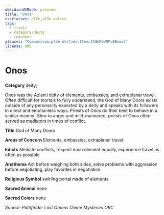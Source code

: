 ```yaml
---
obsidianUIMode: preview
title: "Onos"
cssclasses: pf2e,pf2e-action
tags:
  - trait/
  - category/deity
  - remaster
aliases: "Compendium.pf2e.deities.Item.IAGkKOJ0Pu0Bous3"
license: ORC
---
```

# Onos

### 

**Category** deity; 




Onos was the Azlanti deity of elements, embassies, and extraplanar travel. Often difficult for mortals to fully understand, the God of Many Doors exists outside of any personality expected by a deity and speaks with its followers in direct and emotionless ways. Priests of Onos do their best to behave in a similar manner. Slow to anger and mild-mannered, priests of Onos often served as mediators in times of conflict.

**Title** God of Many Doors

**Areas of Concern** Elements, embassies, extraplanar travel

**Edicts** Mediate conflicts, respect each element equally, experience travel as often as possible

**Anathema** Act before weighing both sides, solve problems with aggression before negotiating, play favorites in negotiation

**Religious Symbol** swirling portal made of elements

**Sacred Animal** none

**Sacred Colors** none

*Source: Pathfinder Lost Omens Divine Mysteries*
*ORC*